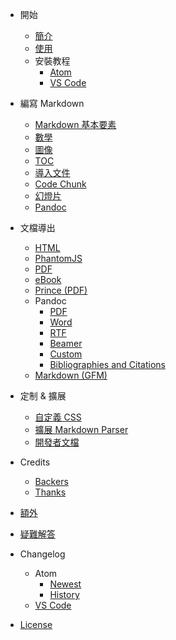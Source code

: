 - 開始
  - [簡介](zh-tw/)
  - [使用](zh-tw/usages.md)  
  - 安裝教程
    - [Atom](zh-tw/installation.md)
    - [VS Code](zh-tw/vscode-installation.md)

- 編寫 Markdown
  - [Markdown 基本要素](zh-tw/markdown-basics.md)
  - [數學](zh-tw/math.md)
  - [圖像](zh-tw/diagrams.md)  
  - [TOC](zh-tw/toc.md)
  - [導入文件](zh-tw/file-imports.md)
  - [Code Chunk](zh-tw/code-chunk.md)  
  - [幻燈片](zh-tw/presentation.md)  
  - [Pandoc](zh-tw/pandoc.md)  

- 文檔導出
  - [HTML](zh-tw/html.md)  
  - [PhantomJS](zh-tw/phantomjs.md)  
  - [PDF](zh-tw/pdf.md)  
  - [eBook](zh-tw/ebook.md)
  - [Prince (PDF)](zh-tw/prince.md)  
  - Pandoc
    - [PDF](zh-tw/pandoc-pdf.md)  
    - [Word](zh-tw/pandoc-word.md)
    - [RTF](zh-tw/pandoc-rtf.md)
    - [Beamer](zh-tw/pandoc-beamer.md)  
    - [Custom](zh-tw/pandoc-custom.md)
    - [Bibliographies and Citations](zh-tw/pandoc-bibliographies-and-citations.md)
  - [Markdown (GFM)](zh-tw/markdown.md)

- 定制 & 擴展
  - [自定義 CSS](zh-tw/customize-css.md)  
  - [擴展 Markdown Parser](zh-tw/extend-parser.md)
  - [開發者文檔](developer.md)  

- Credits
  - [Backers](backers.md)
  - [Thanks](thanks.md)  

- [額外](zh-tw/extra.md)

- [疑難解答](zh-tw/faq.md)

- Changelog  
  - Atom
    - [Newest](newest.md)  
    - [History](history.md)
  - [VS Code](https://github.com/shd101wyy/vscode-markdown-preview-enhanced/releases)

- [License](LICENSE.md)